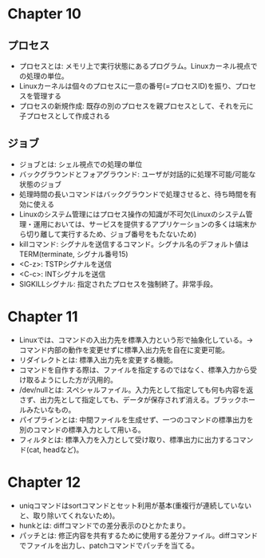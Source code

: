 # Chapter 10

## プロセス
- プロセスとは: メモリ上で実行状態にあるプログラム。Linuxカーネル視点での処理の単位。
- Linuxカーネルは個々のプロセスに一意の番号(=プロセスID)を振り、プロセスを管理する
- プロセスの新規作成: 既存の別のプロセスを親プロセスとして、それを元に子プロセスとして作成される

## ジョブ
- ジョブとは: シェル視点での処理の単位
- バックグラウンドとフォアグラウンド: ユーザが対話的に処理不可能/可能な状態のジョブ
- 処理時間の長いコマンドはバックグラウンドで処理させると、待ち時間を有効に使える
- Linuxのシステム管理にはプロセス操作の知識が不可欠(Linuxのシステム管理・運用においては、サービスを提供するアプリケーションの多くは端末から切り離して実行するため、ジョブ番号をもたないため)
- killコマンド: シグナルを送信するコマンド。シグナル名のデフォルト値はTERM(terminate, シグナル番号15)
- \<C-z\>: TSTPシグナルを送信
- \<C-c\>: INTシグナルを送信
- SIGKILLシグナル: 指定されたプロセスを強制終了。非常手段。

# Chapter 11

- Linuxでは、コマンドの入出力先を標準入力という形で抽象化している。→コマンド内部の動作を変更せずに標準入出力先を自在に変更可能。
- リダイレクトとは: 標準入出力先を変更する機能。
- コマンドを自作する際は、ファイルを指定するのではなく、標準入力から受け取るようにした方が汎用的。
- /dev/nullとは: スペシャルファイル。入力先として指定しても何も内容を返さず、出力先として指定しても、データが保存されず消える。ブラックホールみたいなもの。
- パイプラインとは: 中間ファイルを生成せず、一つのコマンドの標準出力を別のコマンドの標準入力として用いる。
- フィルタとは: 標準入力を入力として受け取り、標準出力に出力するコマンド(cat, headなど)。

# Chapter 12

- uniqコマンドはsortコマンドとセット利用が基本(重複行が連続していないと、取り除いてくれないため)。
- hunkとは: diffコマンドでの差分表示のひとかたまり。
- パッチとは: 修正内容を共有するために使用する差分ファイル。diffコマンドでファイルを出力し、patchコマンドでパッチを当てる。
